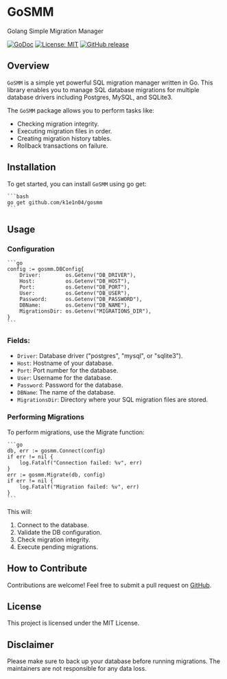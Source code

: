 # GoSMM
Golang Simple Migration Manager

[![GoDoc](https://pkg.go.dev/badge/github.com/yourusername/yourreponame)](https://pkg.go.dev/github.com/k1e1n04/gosmm)
[![License: MIT](https://img.shields.io/badge/License-MIT-yellow.svg)](https://opensource.org/licenses/MIT)
[![GitHub release](https://img.shields.io/github/release/yourusername/yourreponame.svg)](https://github.com/k1e1n04/gosmm/releases/latest)

## Overview
`GoSMM` is a simple yet powerful SQL migration manager written in Go. This library enables you to manage SQL database migrations for multiple database drivers including Postgres, MySQL, and SQLite3.

The `GoSMM` package allows you to perform tasks like:

- Checking migration integrity.
- Executing migration files in order.
- Creating migration history tables.
- Rollback transactions on failure.

## Installation
To get started, you can install `GoSMM` using go get:
    
    ```bash
    go get github.com/k1e1n04/gosmm
    ```


## Usage
### Configuration
    ```go
    config := gosmm.DBConfig{
        Driver:        os.Getenv("DB_DRIVER"),
        Host:          os.Getenv("DB_HOST"),
        Port:          os.Getenv("DB_PORT"),
        User:          os.Getenv("DB_USER"),
        Password:      os.Getenv("DB_PASSWORD"),
        DBName:        os.Getenv("DB_NAME"),
        MigrationsDir: os.Getenv("MIGRATIONS_DIR"),
    }
    ```

### Fields:
- `Driver`: Database driver ("postgres", "mysql", or "sqlite3").
- `Host`: Hostname of your database.
- `Port`: Port number for the database.
- `User`: Username for the database.
- `Password`: Password for the database.
- `DBName`: The name of the database.
- `MigrationsDir`: Directory where your SQL migration files are stored.

### Performing Migrations
To perform migrations, use the Migrate function:

    ```go
    db, err := gosmm.Connect(config)
    if err != nil {
        log.Fatalf("Connection failed: %v", err)
    }
    err := gosmm.Migrate(db, config)
    if err != nil {
        log.Fatalf("Migration failed: %v", err)
    }
    ```

This will:

1. Connect to the database.
2. Validate the DB configuration.
3. Check migration integrity.
4. Execute pending migrations.

## How to Contribute
Contributions are welcome! Feel free to submit a pull request on [GitHub](https://github.com/k1e1n04/gosmm).

## License
This project is licensed under the MIT License.

## Disclaimer
Please make sure to back up your database before running migrations. The maintainers are not responsible for any data loss.